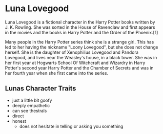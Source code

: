 # Luna Lovegood

Luna Lovegood is a fictional character in the Harry Potter books written by J. K. Rowling. She was sorted in the House of Ravenclaw and first appears in the movies and the books in Harry Potter and the Order of the Phoenix.[1]

Many people in the Harry Potter series think she is a strange girl. This has led to her having the nickname "Loony Lovegood", but she does not change herself. She is the daughter of Xenophilius Lovegood and Pandora Lovegood, and lives near the Weasley's house, in a black tower. She was in her first year at Hogwarts School Of Witchcraft and Wizardry in Harry Potter's second year Harry Potter and the Chamber of Secrets and was in her fourth year when she first came into the series. 

## Lunas Character Traits
* just a little bit goofy
* deeply empathetic
* can see thestrals
* direct
* honest
  * does not hesitate in telling or asking you something

